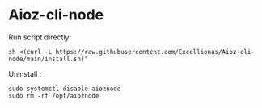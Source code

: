 # Aioz-cli-node

Run script directly:
```
sh <(curl -L https://raw.githubusercontent.com/Excellionas/Aioz-cli-node/main/install.sh)"
```

Uninstall  :
```
sudo systemctl disable aioznode
sudo rm -rf /opt/aioznode
```
